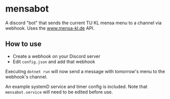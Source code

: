 # mensabot
A discord "bot" that sends the current TU KL mensa menu to a channel via webhook.
Uses the www.mensa-kl.de API.

## How to use
- Create a webhook on your Discord server
- Edit `config.json` and add that webhook

Executing `dotnet run` will now send a message with tomorrow's menu to the webhook's channel.

An example systemD service and timer config is included.
Note that `mensabot.service` will need to be edited before use.
